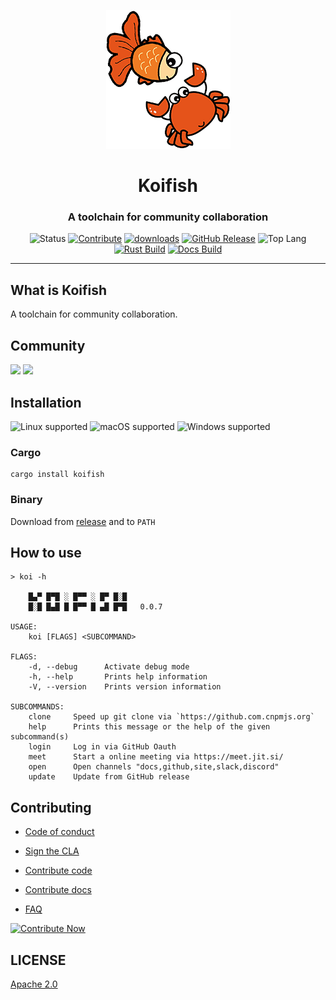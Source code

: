 <div align="center">

![Logo](./docs/theme/favicon.png)

<h1>Koifish</h1>
<h3>A toolchain for community collaboration</h3>

![Status](https://img.shields.io/badge/status-alpha-critical?color=%23E5531A&style=flat-square)
[![Contribute](https://img.shields.io/badge/contribute-now-a94064?color=%23E5531A&)](https://gitpod.io/#https://github.com/trisasnava/koifish)
[![downloads](https://img.shields.io/crates/d/koifish?style=flat-square&color=%23E5531A)](https://crates.io/crates/koifish)
[![GitHub Release](https://img.shields.io/github/v/release/trisasnava/koifish?include_prereleases&sort=semver&color=%23E5531A&style=flat-square)](https://github.com/trisasnava/koifish/releases)
![Top Lang](https://img.shields.io/github/languages/top/trisasnava/koifish?color=%23E5531A&style=flat-square)
[![Rust Build](https://img.shields.io/github/workflow/status/trisasnava/koifish/cargo-test?label=rust%20build&style=flat-square)](https://github.com/trisasnava/koifish/actions?query=workflow:cargo-test)
[![Docs Build](https://img.shields.io/github/workflow/status/trisasnava/koifish/mdbook-deploy?label=docs%20build&style=flat-square)](https://github.com/trisasnava/koifish/actions?query=workflow:mdbook-deploy)

</div>

-----------------------------------------------------------------------------------------------

## What is Koifish

A toolchain for community collaboration.

## Community

<a href="https://trisasnava.slack.com/join/shared_invite/enQtODg1NjI0NTc1NzAzLTBjYTM1YjQxZWZkMTExYTBlNTcxNjQzYTc0MjRmNDNjMmIxZmMwZjM5ODFkZWExNjJkNWMwZWRjOGJlODdiM2Q"><img src="https://img.shields.io/badge/discuss%20on-slack-4A154B?logo=slack&style=flat-square"/></a>
<a href="https://discord.gg/JeqN3Q9E"><img src="https://img.shields.io/badge/talk-on%20discord-7289DA?logo=DISCORD&style=flat-square"/></a>

## Installation

![Linux supported](https://img.shields.io/badge/Linux%20x86__64-supported%20✓-228B22?style=flat-square&logo=linux)
![macOS supported](https://img.shields.io/badge/macOS%20x86__64-supported%20✓-228B22?style=flat-square&logo=apple)
![Windows supported](https://img.shields.io/badge/Windows%20x86__64-supported%20✓-228B22?style=flat-square&logo=windows)

### Cargo

```shell
cargo install koifish
```

### Binary

Download from [release](https://github.com/trisasnava/koifish/releases/latest) and to `PATH`

## How to use

```shell script
> koi -h

    █▄▀ █▀█ ░ █▀▀ ░ █▀ █░█
    █░█ █▄█ █ █▀▀ █ ▄█ █▀█   0.0.7

USAGE:
    koi [FLAGS] <SUBCOMMAND>

FLAGS:
    -d, --debug      Activate debug mode
    -h, --help       Prints help information
    -V, --version    Prints version information

SUBCOMMANDS:
    clone     Speed up git clone via `https://github.com.cnpmjs.org`
    help      Prints this message or the help of the given subcommand(s)
    login     Log in via GitHub Oauth
    meet      Start a online meeting via https://meet.jit.si/
    open      Open channels "docs,github,site,slack,discord"
    update    Update from GitHub release

```

## Contributing

- [Code of conduct](DOCS/src/contribution/CODE_OF_CONDUCT.md)

- [Sign the CLA](DOCS/src/contribution/CLA.md)

- [Contribute code](DOCS/src/contribution/code.md)

- [Contribute docs](DOCS/src/contribution/DOCS.md)

- [FAQ](docs/src/FAQ.md)

[![Contribute Now](https://img.shields.io/badge/Contribute-now-a94064?style=for-the-badge&color=%23E5531A)](https://gitpod.io/#https://GITHUB.com/trisasnava/koifish)

## LICENSE

[Apache 2.0](LICENSE)